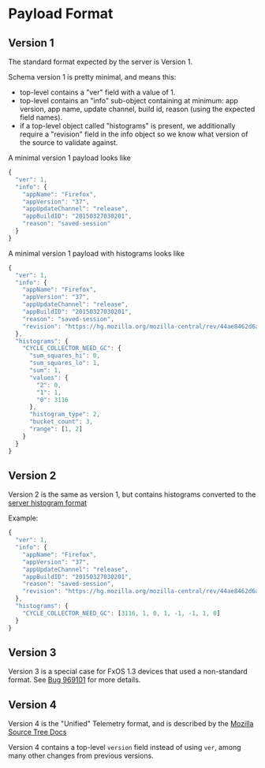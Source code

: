Payload Format
==============

Version 1
---------

The standard format expected by the server is Version 1.

Schema version 1 is pretty minimal, and means this:
- top-level contains a "ver" field with a value of 1.
- top-level contains an "info" sub-object containing at minimum: app version, app name, update channel, build id, reason (using the expected field names).
- if a top-level object called "histograms" is present, we additionally require a "revision" field in the info object so we know what version of the source to validate against.

A minimal version 1 payload looks like
```js
{
  "ver": 1,
  "info": {
    "appName": "Firefox",
    "appVersion": "37",
    "appUpdateChannel": "release",
    "appBuildID": "20150327030201",
    "reason": "saved-session"
  }
}
```

A minimal version 1 payload with histograms looks like

```js
{
  "ver": 1,
  "info": {
    "appName": "Firefox",
    "appVersion": "37",
    "appUpdateChannel": "release",
    "appBuildID": "20150327030201",
    "reason": "saved-session",
    "revision": "https://hg.mozilla.org/mozilla-central/rev/44ae8462d6ab"
  },
  "histograms": {
    "CYCLE_COLLECTOR_NEED_GC": {
      "sum_squares_hi": 0,
      "sum_squares_lo": 1,
      "sum": 1,
      "values": {
        "2": 0,
        "1": 1,
        "0": 3116
      },
      "histogram_type": 2,
      "bucket_count": 3,
      "range": [1, 2]
    }
  }
}
```

Version 2
---------

Version 2 is the same as version 1, but contains histograms converted to the [server histogram format](StorageFormat.md)

Example:
```js
{
  "ver": 1,
  "info": {
    "appName": "Firefox",
    "appVersion": "37",
    "appUpdateChannel": "release",
    "appBuildID": "20150327030201",
    "reason": "saved-session",
    "revision": "https://hg.mozilla.org/mozilla-central/rev/44ae8462d6ab"
  },
  "histograms": {
    "CYCLE_COLLECTOR_NEED_GC": [3116, 1, 0, 1, -1, -1, 1, 0]
  }
}
```

Version 3
---------

Version 3 is a special case for FxOS 1.3 devices that used a non-standard format.
See [Bug 969101](https://bugzilla.mozilla.org/show_bug.cgi?id=969101#c37) for more details.


Version 4
---------

Version 4 is the "Unified" Telemetry format, and is described by the [Mozilla Source Tree Docs](https://ci.mozilla.org/job/mozilla-central-docs/Tree_Documentation/toolkit/components/telemetry/telemetry/common-ping.html)

Version 4 contains a top-level `version` field instead of using `ver`, among many other changes from previous versions.
